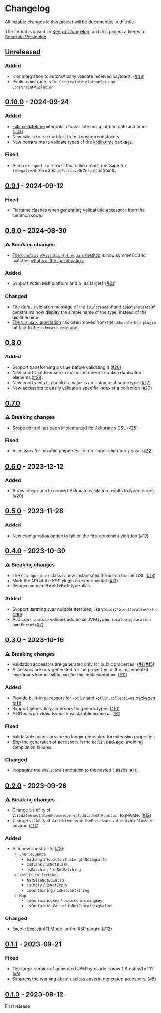 
# Changelog

All notable changes to this project will be documented in this file.

The format is based on [Keep a Changelog](https://keepachangelog.com/en/1.0.0/), and this project adheres
to [Semantic Versioning](https://semver.org/spec/v2.0.0.html).

## [Unreleased]

### Added

- Ktor integration to automatically validate received payloads. ([#43](https://github.com/nesk/akkurate/issues/43)) 
- Public constructors for `ConstraintViolationSet` and `ConstraintViolation`.

## [0.10.0] - 2024-09-24

### Added

- [kotlinx-datetime](https://github.com/Kotlin/kotlinx-datetime) integration to validate multiplatform date and time. ([#42](https://github.com/nesk/akkurate/issues/42))
- New `akkurate-test` artifact to test custom constraints.
- New constraints to validate types of the [kotlin.time](https://kotlinlang.org/api/latest/jvm/stdlib/kotlin.time/) package.

### Fixed

- Add a `or equal to zero` suffix to the default message for `isNegativeOrZero` and `isPositiveOrZero` constraints.

## [0.9.1] - 2024-09-12

### Fixed

- Fix name clashes when generating validatable accessors from the common code.

## [0.9.0] - 2024-08-30

### ⚠️ Breaking changes

- [The `ConstraintViolationSet.equals` method](https://akkurate.dev/api/akkurate-core/dev.nesk.akkurate.constraints/-constraint-violation-set/equals.html) is now symmetric and matches [what's in the specification.](https://kotlinlang.org/api/latest/jvm/stdlib/kotlin/-any/equals.html)

### Added

- Support Kotlin Multiplatform and all its targets ([#33](https://github.com/nesk/akkurate/issues/33))

### Changed

- The default violation message of the [`isInstanceOf`](https://akkurate.dev/api/akkurate-core/dev.nesk.akkurate.constraints.builders/is-instance-of.html) and [`isNotInstanceOf`](https://akkurate.dev/api/akkurate-core/dev.nesk.akkurate.constraints.builders/is-not-instance-of.html) constraints now display the simple name of the type, instead of the qualified one. 
- [The `Validate` annotation](https://akkurate.dev/api/akkurate-core/dev.nesk.akkurate.annotations/-validate/index.html) has been moved from the `akkurate-ksp-plugin` artifact to the `akkurate-core` one. 

## [0.8.0]

### Added

- Support transforming a value before validating it ([#26](https://github.com/nesk/akkurate/issues/26))
- New constraint to ensure a collection doesn't contain duplicated elements ([#28](https://github.com/nesk/akkurate/issues/28))
- New constraints to check if a value is an instance of some type ([#27](https://github.com/nesk/akkurate/issues/27))
- New accessors to easily validate a specific index of a collection ([#29](https://github.com/nesk/akkurate/issues/29))

## [0.7.0]

### ⚠️ Breaking changes

- [Scope control](https://kotlinlang.org/docs/type-safe-builders.html#scope-control-dslmarker) has been implemented for Akkurate's DSL ([#25](https://github.com/nesk/akkurate/issues/25))

### Fixed

- Accessors for mutable properties are no longer improperly cast. ([#22](https://github.com/nesk/akkurate/issues/22))

## [0.6.0] - 2023-12-12

### Added

- Arrow integration to convert Akkurate validation results to typed errors ([#20](https://github.com/nesk/akkurate/issues/20)) 

## [0.5.0] - 2023-11-28

### Added

- New configuration option to fail on the first constraint violation ([#19](https://github.com/nesk/akkurate/issues/19))

## [0.4.0] - 2023-10-30

### ⚠️ Breaking changes

- The `Configuration` class is now instantiated through a builder DSL ([#13](https://github.com/nesk/akkurate/issues/13))
- Mark the API of the KSP plugin as experimental ([#13](https://github.com/nesk/akkurate/issues/13))
- Remove unused `MutablePath` type alias

### Added

- Support iterating over nullable iterables, like `Validatable<Iterable<*>?>`. ([#16](https://github.com/nesk/akkurate/issues/16))
- Add constraints to validate additional JVM types: `LocalDate`, `Duration` and `Period` ([#7](https://github.com/nesk/akkurate/issues/7))

## [0.3.0] - 2023-10-16

### ⚠️ Breaking changes

- Validation accessors are generated only for public properties. ([#11](https://github.com/nesk/akkurate/issues/11) [#15](https://github.com/nesk/akkurate/issues/15))
- Accessors are now generated for the properties of the implemented interface when possible, not for the implementation. ([#11](https://github.com/nesk/akkurate/issues/11))

### Added

- Provide built-in accessors for `kotlin` and `kotlin.collections` packages ([#11](https://github.com/nesk/akkurate/issues/11))
- Support generating accessors for generic types ([#10](https://github.com/nesk/akkurate/issues/10))
- A KDoc is provided for each validatable accessor ([#6](https://github.com/nesk/akkurate/issues/6))

### Fixed

- Validatable accessors are no longer generated for extension properties 
- Skip the generation of accessors in the `kotlin` package, avoiding compilation failures.

### Changed

- Propagate the `@Validate` annotation to the nested classes ([#11](https://github.com/nesk/akkurate/issues/11))

## [0.2.0] - 2023-09-26

### ⚠️ Breaking changes

- Change visibility of `ValidateAnnotationProcessor.validatableOfFunction` to private. ([#12](https://github.com/nesk/akkurate/issues/12))
- Change visibility of `ValidateAnnotationProcessor.validatableClass` to private. ([#12](https://github.com/nesk/akkurate/issues/12))

### Added

- Add new constraints ([#3](https://github.com/nesk/akkurate/issues/3)):
  - `CharSequence`
    - `hasLengthEqualTo` / `hasLengthNotEqualTo`  
    - `isBlank` / `isNotBlank`  
    - `isMatching` / `isNotMatching`
  - `kotlin.collections`
    - `hasSizeNotEqualTo`
    - `isEmpty` / `isNotEmpty`
    - `isContaining` / `isNotContaining`
  - `Map`
    - `isContainingKey` / `isNotContainingKey`
    - `isContainingValue` / `isNotContainingValue`

### Changed

- Enable [Explicit API Mode](https://kotlinlang.org/docs/jvm-api-guidelines-backward-compatibility.html#explicit-api-mode) for the KSP plugin. ([#12](https://github.com/nesk/akkurate/issues/12)) 

## [0.1.1] - 2023-09-21

### Fixed

- The target version of generated JVM bytecode is now 1.8 instead of 11. ([#5](https://github.com/nesk/akkurate/issues/5))
- Suppress the warning about useless casts in generated accessors. ([#8](https://github.com/nesk/akkurate/issues/8))

## [0.1.0] - 2023-09-12

First release

[Unreleased]: https://github.com/nesk/akkurate/compare/0.10.0...HEAD
[0.10.0]: https://github.com/nesk/akkurate/compare/0.9.1...0.10.0
[0.9.1]: https://github.com/nesk/akkurate/compare/0.9.0...0.9.1
[0.9.0]: https://github.com/nesk/akkurate/compare/0.8.0...0.9.0
[0.8.0]: https://github.com/nesk/akkurate/compare/0.7.0...0.8.0
[0.7.0]: https://github.com/nesk/akkurate/compare/0.6.0...0.7.0
[0.6.0]: https://github.com/nesk/akkurate/compare/0.5.0...0.6.0
[0.5.0]: https://github.com/nesk/akkurate/compare/0.4.0...0.5.0
[0.4.0]: https://github.com/nesk/akkurate/compare/0.3.0...0.4.0
[0.3.0]: https://github.com/nesk/akkurate/compare/0.2.0...0.3.0
[0.2.0]: https://github.com/nesk/akkurate/compare/0.1.1...0.2.0
[0.1.1]: https://github.com/nesk/akkurate/compare/0.1.0...0.1.1
[0.1.0]: https://github.com/nesk/akkurate/releases/tag/0.1.0
